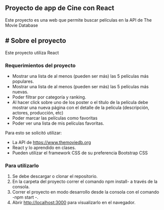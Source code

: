 ## Proyecto de app de Cine con React
Este proyecto es una web que permite buscar películas  en la API de The Movie Database

## # Sobre el proyecto
Este proyecto utiliza React

### Requerimientos del proyecto
* Mostrar una lista de al menos (pueden ser más) las 5 películas más populares.
* Mostrar una lista de al menos (pueden ser más) las 5 películas más nuevas.
* Poder filtrar por categoría y ranking.
* Al hacer click sobre uno de los poster o el título de la película debe mostrar una nueva página con el detalle de la película (descripción, actores, producción, etc)
* Poder marcar las películas como favoritas
* Poder ver una lista de mis películas favoritas.

Para esto se solicitó utilizar:

* La API de https://www.themoviedb.org
* React y lo aprendido en clases.
* Pueden utilizar el framework CSS de su preferencia Bootstrap CSS

### Para utilizarlo 
1. Se debe descargar  o clonar el repositorio.
2. En la carpeta del proyecto  correr el comando npm install- a través de la consola.
3. Correr el proyecto en modo desarrollo desde la consola con el comando -npm start -.
4. Abrir [http://localhost:3000](http://localhost:3000) para visualizarlo en el navegador.



